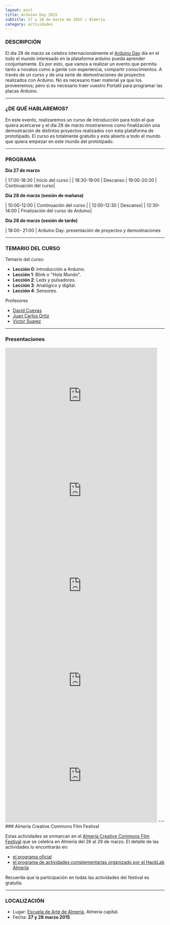 ```yaml
---
layout: post
title: Arduino Day 2015
subtitle: 27 y 28 de marzo de 2015 / Almería
category: actividades
---
```


### DESCRIPCIÓN

El día 28 de marzo se celebra internacionalmente el [Arduino Day](http://day.arduino.cc) día en el todo el mundo interesado en la plataforma arduino pueda aprender conjuntamente. Es por esto, que vamos a realizar un evento que permita tanto a novatos como a gente con experiencia, compartir conocimientos. A través de un curso y de una serie de demostraciones de proyectos realizados con Arduino. No es necesario traer material ya que los proveeremos; pero si es necesario traer vuestro Portatil para programar las placas Arduino.

---

### ¿DE QUÉ HABLAREMOS?

En este evento, realizaremos un curso  de introducción para todo el que quiera acercarse y el día 28 de marzo mostraremos como finalización una demostración de distintos proyectos realizados con esta plataforma de prototipado.
El curso es totalmente gratuito y esta abierto a todo el mundo que quiera empezar en este mundo del prototipado.

---

### PROGRAMA

**Día 27 de marzo**

| 17:00-18:30  | Inicio del curso  |
| 18:30-19:00  | Descanso
| 19:00-20:30   | Continuación del curso|


**Día 28 de marzo (sesión de mañana)**

| 10:00-12:00   | Continuación del curso |
| 12:00-12:30   | Descanso|
| 12:30-14:00   | Finalización del curso de Arduino|


**Día 28 de marzo (sesión de tarde)**

| 18:00- 21:00  | Arduino Day: presentación de proyectos y demostraciones

---

### TEMARIO DEL CURSO

Temario del curso:

* **Lección 0**: Introducción a Arduino.
* **Lección 1**: Blink o "Hola Mundo".
* **Lección 2**: Leds y pulsadores.
* **Lección 3**: Analógico y digital.
* **Lección 4**: Sensores.

Profesores
* [David Cuevas](https://www.linkedin.com/in/dcuevaslopez)
* [Juan Carlos Ortiz](https://www.facebook.com/juanky.ortiz.7?fref=ts)
* [Victor Suarez](http://twitter.com/zerasul)

---

### Presentaciones

<iframe src="https://docs.google.com/presentation/d/1mAgVkKU8MU3a688Mser3fPe_0sTEoVPxKz-E5loZIqo/embed?start=false&loop=false&delayms=60000" frameborder="0" width="480" height="299" allowfullscreen="true" mozallowfullscreen="true" webkitallowfullscreen="true"></iframe>
<iframe src="https://docs.google.com/presentation/d/1cmgMl3PM__n_1lwlKuv50__G01OV_C42MWX2curWy6o/embed?start=false&loop=false&delayms=60000" frameborder="0" width="480" height="299" allowfullscreen="true" mozallowfullscreen="true" webkitallowfullscreen="true"></iframe>
<iframe src="https://docs.google.com/presentation/d/1rM6D_kG1Sc_-NOZ6er5CRdnMmlgkBzYdD8KNC9Nm0Nc/embed?start=false&loop=false&delayms=60000" frameborder="0" width="480" height="299" allowfullscreen="true" mozallowfullscreen="true" webkitallowfullscreen="true"></iframe>
<iframe src="https://docs.google.com/presentation/d/1J7srZ6rXCQlv54w9M4OqDuQQREoZ15SCdBTAfXBXu6U/embed?start=false&loop=false&delayms=60000" frameborder="0" width="480" height="299" allowfullscreen="true" mozallowfullscreen="true" webkitallowfullscreen="true"></iframe>
<iframe src="https://docs.google.com/presentation/d/1H_fOMJQhOqgK_ouq_lPLVxSsQNytYVHl-0uv7-bIr8w/embed?start=false&loop=false&delayms=60000" frameborder="0" width="480" height="299" allowfullscreen="true" mozallowfullscreen="true" webkitallowfullscreen="true"></iframe>
---
### Almería Creative Commons Film Festival

Estas actividades se enmarcan en el [Almería Creative Commons Film Festival](http://ccalm.cc) que se celebra en Almería del 26 al 29 de marzo.
El detalle de las actividades lo encontrarás en:

* [el programa oficial](http://www.ccalm.cc/?page_id=80)
* [el programa de actividades complementarias organizado por el HackLab Almería](http://hacklabalmeria.net/actividades/2015/03/26/CCAlm.html)

Recuerda que la participación en todas las actividades del festival es gratuita.

---

### LOCALIZACIÓN

* Lugar: [Escuela de Arte de Almería](http://www.openstreetmap.org/way/159010347), Almería capital.
* Fecha: **27 y 28 marzo 2015**


